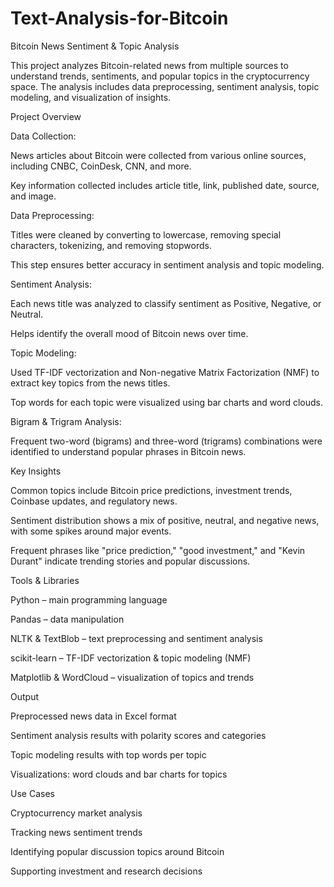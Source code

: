 # Text-Analysis-for-Bitcoin
Bitcoin News Sentiment & Topic Analysis

This project analyzes Bitcoin-related news from multiple sources to understand trends, sentiments, and popular topics in the cryptocurrency space. The analysis includes data preprocessing, sentiment analysis, topic modeling, and visualization of insights.

Project Overview

Data Collection:

News articles about Bitcoin were collected from various online sources, including CNBC, CoinDesk, CNN, and more.

Key information collected includes article title, link, published date, source, and image.

Data Preprocessing:

Titles were cleaned by converting to lowercase, removing special characters, tokenizing, and removing stopwords.

This step ensures better accuracy in sentiment analysis and topic modeling.

Sentiment Analysis:

Each news title was analyzed to classify sentiment as Positive, Negative, or Neutral.

Helps identify the overall mood of Bitcoin news over time.

Topic Modeling:

Used TF-IDF vectorization and Non-negative Matrix Factorization (NMF) to extract key topics from the news titles.

Top words for each topic were visualized using bar charts and word clouds.

Bigram & Trigram Analysis:

Frequent two-word (bigrams) and three-word (trigrams) combinations were identified to understand popular phrases in Bitcoin news.

Key Insights

Common topics include Bitcoin price predictions, investment trends, Coinbase updates, and regulatory news.

Sentiment distribution shows a mix of positive, neutral, and negative news, with some spikes around major events.

Frequent phrases like "price prediction," "good investment," and "Kevin Durant" indicate trending stories and popular discussions.

Tools & Libraries

Python – main programming language

Pandas – data manipulation

NLTK & TextBlob – text preprocessing and sentiment analysis

scikit-learn – TF-IDF vectorization & topic modeling (NMF)

Matplotlib & WordCloud – visualization of topics and trends

Output

Preprocessed news data in Excel format

Sentiment analysis results with polarity scores and categories

Topic modeling results with top words per topic

Visualizations: word clouds and bar charts for topics

Use Cases

Cryptocurrency market analysis

Tracking news sentiment trends

Identifying popular discussion topics around Bitcoin

Supporting investment and research decisions
